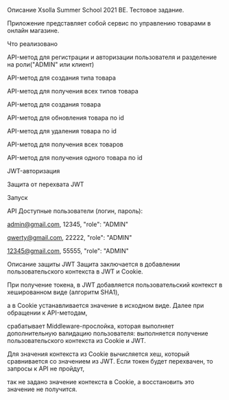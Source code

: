 Описание
Xsolla Summer School 2021 BE. Тестовое задание.

Приложение представляет собой сервис по управлению товарами в онлайн магазине.

Что реализовано

API-метод для регистрации и авторизации пользователя и разделение на роли("ADMIN" или клиент)

API-метод для создания типа товара 

API-метод для получения всех типов товара 

API-метод для создания товара 

API-метод для обновления товара по id 

API-метод для удаления товара по id 

API-метод для получения всех товаров 

API-метод для получения одного товара по id


JWT-авторизация

Защита от перехвата JWT


Запуск


API
Доступные пользователи (логин, пароль):

admin@gmail.com, 12345, "role": "ADMIN"

qwerty@gmail.com, 22222, "role": "ADMIN"

12345@gmail.com, 55555, "role": "ADMIN"


Описание защиты JWT
Защита заключается в добавлении пользовательского контекста в JWT и Cookie.

При получение токена, в JWT добавляется пользовательский контекст в хешированном виде (алгоритм SHA1),

а в Cookie устанавливается значение в исходном виде. Далее при обращении к API-методам,

срабатывает Middleware-прослойка, которая выполняет дополнительную валидацию пользователя: выполняется получение пользовательского контекста из Cookie и JWT.

Для значения контекста из Cookie вычисляется хеш, который сравнивается со значением из JWT. Если токен будет перехвачен, то запросы к API не пройдут,

так не задано значение контекста в Cookie, а восстановить это значение не получится.
